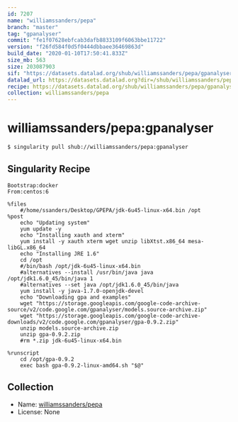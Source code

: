 ```yaml
---
id: 7207
name: "williamssanders/pepa"
branch: "master"
tag: "gpanalyser"
commit: "fe1f07628ebfcab3dafb8833109f6063bbe11722"
version: "f26fd584f0d5f0444dbbaee36469863d"
build_date: "2020-01-10T17:50:41.833Z"
size_mb: 563
size: 203087903
sif: "https://datasets.datalad.org/shub/williamssanders/pepa/gpanalyser/2020-01-10-fe1f0762-f26fd584/f26fd584f0d5f0444dbbaee36469863d.simg"
datalad_url: https://datasets.datalad.org?dir=/shub/williamssanders/pepa/gpanalyser/2020-01-10-fe1f0762-f26fd584/
recipe: https://datasets.datalad.org/shub/williamssanders/pepa/gpanalyser/2020-01-10-fe1f0762-f26fd584/Singularity
collection: williamssanders/pepa
---
```


# williamssanders/pepa:gpanalyser

```bash
$ singularity pull shub://williamssanders/pepa:gpanalyser
```

## Singularity Recipe

```singularity
Bootstrap:docker
From:centos:6

%files
	#/home/ssanders/Desktop/GPEPA/jdk-6u45-linux-x64.bin /opt
%post
	echo "Updating system"
	yum update -y
	echo "Installing xauth and xterm"
	yum install -y xauth xterm wget unzip libXtst.x86_64 mesa-libGL.x86_64
	echo "Installing JRE 1.6"
	cd /opt
	#/bin/bash /opt/jdk-6u45-linux-x64.bin
	#alternatives --install /usr/bin/java java /opt/jdk1.6.0_45/bin/java 1
	#alternatives --set java /opt/jdk1.6.0_45/bin/java
	yum install -y java-1.7.0-openjdk-devel
	echo "Downloading gpa and examples"
	wget "https://storage.googleapis.com/google-code-archive-source/v2/code.google.com/gpanalyser/models.source-archive.zip"
	wget "https://storage.googleapis.com/google-code-archive-downloads/v2/code.google.com/gpanalyser/gpa-0.9.2.zip"
	unzip models.source-archive.zip
	unzip gpa-0.9.2.zip
	#rm *.zip jdk-6u45-linux-x64.bin

%runscript
	cd /opt/gpa-0.9.2 
	exec bash gpa-0.9.2-linux-amd64.sh "$@"
```

## Collection

 - Name: [williamssanders/pepa](https://github.com/williamssanders/pepa)
 - License: None

